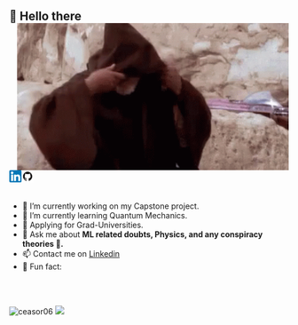 ## 🗿 Hello there <img align="right" width=490 src="https://github.com/Ceasor06/Ceasor06/blob/main/obiwan-hellothere.gif" />

<a href="https://www.linkedin.com/in/atharv-arya-322663149/">
  <img align="left" alt="Atharv Arya LinkedIn" width="22px" src="https://github.com/Ceasor06/Ceasor06/blob/main/174857.png" />
</a>
<a href="https://www.github.com/Ceasor06/">
  <img alt="Atharv Arya Github" width="22px" src="https://github.com/Ceasor06/Ceasor06/blob/main/GitHub-Mark.png" />
</a>
<br clear="left"/>
</br>

- 🔭 I’m currently working on my Capstone project.
- 🌱 I’m currently learning Quantum Mechanics.
- 🤔 Applying for Grad-Universities. 
- 💬 Ask me about **ML related doubts, Physics, and any conspiracy theories 👀.**
- 📫 Contact me on [Linkedin](https://www.linkedin.com/in/atharv-arya-322663149?lipi=urn%3Ali%3Apage%3Ad_flagship3_profile_view_base_contact_details%3BU8V%2Fe5GYSdieBKF9zRz0Uw%3D%3D)
- 🗽 Fun fact: 

</br>

</br>

<p align="left"> <img src="https://github-readme-stats.vercel.app/api?username=ceasor06&show_icons=true&theme=great-gatsby" alt="ceasor06" />
  
<img width="0" src="https://visitor-badge.glitch.me/badge?page_id=ceasor06.ceasor06" />
